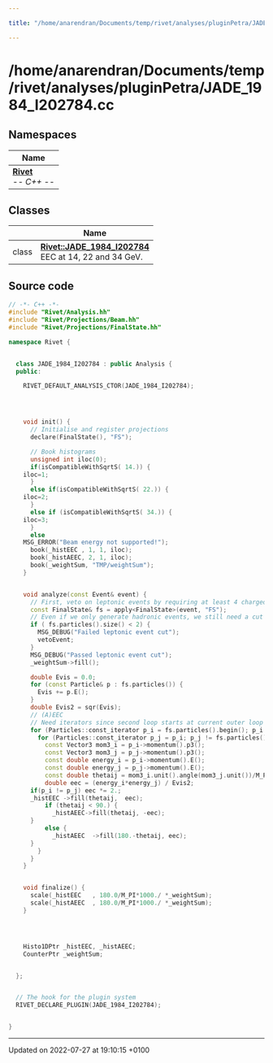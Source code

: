 ```yaml
---

title: "/home/anarendran/Documents/temp/rivet/analyses/pluginPetra/JADE_1984_I202784.cc"

---
```


# /home/anarendran/Documents/temp/rivet/analyses/pluginPetra/JADE_1984_I202784.cc



## Namespaces

| Name           |
| -------------- |
| **[Rivet](http://example.org/namespaces/namespacerivet/)** <br>-*- C++ -*-  |

## Classes

|                | Name           |
| -------------- | -------------- |
| class | **[Rivet::JADE_1984_I202784](http://example.org/classes/classrivet_1_1jade__1984__i202784/)** <br>EEC at 14, 22 and 34 GeV.  |




## Source code

```cpp
// -*- C++ -*-
#include "Rivet/Analysis.hh"
#include "Rivet/Projections/Beam.hh"
#include "Rivet/Projections/FinalState.hh"

namespace Rivet {


  class JADE_1984_I202784 : public Analysis {
  public:

    RIVET_DEFAULT_ANALYSIS_CTOR(JADE_1984_I202784);




    void init() {
      // Initialise and register projections
      declare(FinalState(), "FS");

      // Book histograms
      unsigned int iloc(0);
      if(isCompatibleWithSqrtS( 14.)) {
    iloc=1;
      }
      else if(isCompatibleWithSqrtS( 22.)) {
    iloc=2;
      }
      else if (isCompatibleWithSqrtS( 34.)) {
    iloc=3;
      }
      else
    MSG_ERROR("Beam energy not supported!");
      book(_histEEC , 1, 1, iloc);
      book(_histAEEC, 2, 1, iloc);
      book(_weightSum, "TMP/weightSum");
    }


    void analyze(const Event& event) {
      // First, veto on leptonic events by requiring at least 4 charged FS particles
      const FinalState& fs = apply<FinalState>(event, "FS");
      // Even if we only generate hadronic events, we still need a cut on numCharged >= 2.
      if ( fs.particles().size() < 2) {
        MSG_DEBUG("Failed leptonic event cut");
        vetoEvent;
      }
      MSG_DEBUG("Passed leptonic event cut");
      _weightSum->fill();

      double Evis = 0.0;
      for (const Particle& p : fs.particles()) {
        Evis += p.E();
      }
      double Evis2 = sqr(Evis);
      // (A)EEC
      // Need iterators since second loop starts at current outer loop iterator, i.e. no "foreach" here!
      for (Particles::const_iterator p_i = fs.particles().begin(); p_i != fs.particles().end(); ++p_i) {
        for (Particles::const_iterator p_j = p_i; p_j != fs.particles().end(); ++p_j) {
          const Vector3 mom3_i = p_i->momentum().p3();
          const Vector3 mom3_j = p_j->momentum().p3();
          const double energy_i = p_i->momentum().E();
          const double energy_j = p_j->momentum().E();
          const double thetaij = mom3_i.unit().angle(mom3_j.unit())/M_PI*180.;
          double eec = (energy_i*energy_j) / Evis2;
      if(p_i != p_j) eec *= 2.;
      _histEEC ->fill(thetaij,  eec);
          if (thetaij < 90.) {
            _histAEEC->fill(thetaij, -eec);
      }
          else {
            _histAEEC  ->fill(180.-thetaij, eec);
      }
        }
      }
    }


    void finalize() {
      scale(_histEEC   , 180.0/M_PI*1000./ *_weightSum);
      scale(_histAEEC  , 180.0/M_PI*1000./ *_weightSum);
    }




    Histo1DPtr _histEEC, _histAEEC;
    CounterPtr _weightSum;


  };


  // The hook for the plugin system
  RIVET_DECLARE_PLUGIN(JADE_1984_I202784);


}
```


-------------------------------

Updated on 2022-07-27 at 19:10:15 +0100
